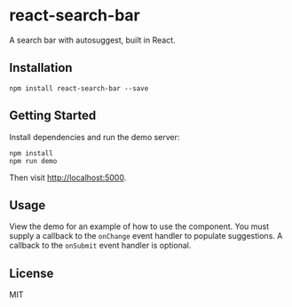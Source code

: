 # react-search-bar

A search bar with autosuggest, built in React.

## Installation

```
npm install react-search-bar --save
```

## Getting Started

Install dependencies and run the demo server:

```
npm install
npm run demo
```

Then visit [http://localhost:5000](http://localhost:5000).

## Usage

View the demo for an example of how to use the component. You must supply a 
callback to the `onChange` event handler to populate suggestions. A callback 
to the `onSubmit` event handler is optional.

## License

MIT
